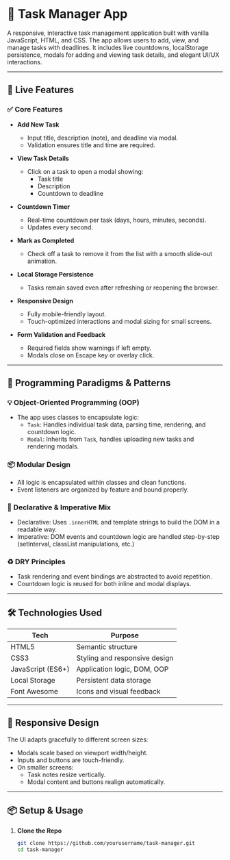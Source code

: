 # 📝 Task Manager App

A responsive, interactive task management application built with vanilla JavaScript, HTML, and CSS. The app allows users to add, view, and manage tasks with deadlines. It includes live countdowns, localStorage persistence, modals for adding and viewing task details, and elegant UI/UX interactions.

---

## 🚀 Live Features

### ✅ Core Features

- **Add New Task**
  - Input title, description (note), and deadline via modal.
  - Validation ensures title and time are required.

- **View Task Details**
  - Click on a task to open a modal showing:
    - Task title
    - Description
    - Countdown to deadline

- **Countdown Timer**
  - Real-time countdown per task (days, hours, minutes, seconds).
  - Updates every second.

- **Mark as Completed**
  - Check off a task to remove it from the list with a smooth slide-out animation.

- **Local Storage Persistence**
  - Tasks remain saved even after refreshing or reopening the browser.

- **Responsive Design**
  - Fully mobile-friendly layout.
  - Touch-optimized interactions and modal sizing for small screens.

- **Form Validation and Feedback**
  - Required fields show warnings if left empty.
  - Modals close on Escape key or overlay click.

---

## 🧠 Programming Paradigms & Patterns

### 💡 Object-Oriented Programming (OOP)
- The app uses classes to encapsulate logic:
  - `Task`: Handles individual task data, parsing time, rendering, and countdown logic.
  - `Modal`: Inherits from `Task`, handles uploading new tasks and rendering modals.

### 📦 Modular Design
- All logic is encapsulated within classes and clean functions.
- Event listeners are organized by feature and bound properly.

### 🧼 Declarative & Imperative Mix
- Declarative: Uses `.innerHTML` and template strings to build the DOM in a readable way.
- Imperative: DOM events and countdown logic are handled step-by-step (setInterval, classList manipulations, etc.)

### ♻️ DRY Principles
- Task rendering and event bindings are abstracted to avoid repetition.
- Countdown logic is reused for both inline and modal displays.

---

## 🛠️ Technologies Used

| Tech           | Purpose                         |
|----------------|----------------------------------|
| HTML5          | Semantic structure              |
| CSS3           | Styling and responsive design   |
| JavaScript (ES6+) | Application logic, DOM, OOP |
| Local Storage  | Persistent data storage         |
| Font Awesome   | Icons and visual feedback       |

---

## 📱 Responsive Design

The UI adapts gracefully to different screen sizes:

- Modals scale based on viewport width/height.
- Inputs and buttons are touch-friendly.
- On smaller screens:
  - Task notes resize vertically.
  - Modal content and buttons realign automatically.

---

## 📦 Setup & Usage

1. **Clone the Repo**
   ```bash
   git clone https://github.com/yourusername/task-manager.git
   cd task-manager
